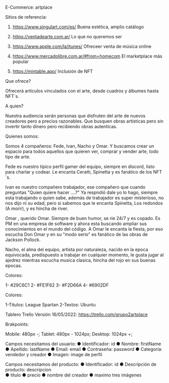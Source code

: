E-Commerce: artplace

Sitios de referencia:
1. https://www.singulart.com/es/ Buena estética, amplio catálogo

2. https://ventadearte.com.ar/ Lo que no queremos ser

3. https://www.apple.com/la/itunes/ Ofreceer venta de música online

4. https://www.mercadolibre.com.ar/#from=homecom El marketplace más popular

5. https://mintable.app/ Inclusión de NFT

Que ofrece?

Ofrecerá artículos vinculados con el arte, desde cuadros y álbumes hasta NFT´s.

A quien?

Nuestra audiencia serán personas que disfruten del arte de nuevos creadores pero a precios razonables.
Que busquen obras artísticas pero sin invertir tanto dinero pero recibiendo obras autenticas.


Quienes somos:

Somos 4 compañeros: Fede, Ivan, Nacho y Omar.
Y buscamos crear un espacio para todos aquellos que quieren ver, comprar y vender arte, todo tipo de arte.

Fede es nuestro típico perfil gamer del equipo, siempre en discord, listo para charlar y codear. Le encanta Ceratti, Spinetta y es fanático de los NFT´s.

Ivan es nuestro compañero trabajador, ese compañero que cuando preguntas "Quien quiere hacer ....?" Ya respndió dale yo lo hago, siempre esta trabajando o quien sabe, además de trabajador es super misterioso, no nos dijo ni su edad, pero si sabemos que le encanta Spinetta, Los redondos (A morir), y es hincha de river.

Omar , querido Omar. Siempre de buen humor, se rie 24/7 y es copado. Es PM en una empresa de software y ahora esta buscando ampliar sus conocimientos en el mundo del código. A Omar le encanta la fiesta, por eso escucha Don Omar y en su "modo serio" es fanático de las obras de Jackson Pollock.

Nacho, el alma del equipo, artista por naturaleza, nacido en la epoca equivocada, predispuesto a trabajar en cualquier momento, le gusta jugar al ajedrez mientras escucha musica clasica, hincha del rojo en sus buenas epocas.

Colores:

1- #29C6C1
2- #FE1F62
3- #F2D66A
4- #6902DF

Colores:

1-Titulos: League Spartan
2-Textos: Ubuntu

Tablero Trello Versión 16/05/2022:
https://trello.com/grupo2artplace

Brakpoints:

Mobile: 480px -;
Tablet: 480px - 1024px;
Desktop: 1024px +;

Campos necesitamos del usuario:
● Identificador: id
● Nombre: firstName
● Apellido: lastName
● Email: email
● Contraseña: password
● Categoría: vendedor y creador 
● Imagen: image de perfil 

Campos necesitamos del producto:
● Identificador: id
● Descripción de producto: descripcion  
● titulo 
● precio 
● nombre del creador 
● maximo tres imágenes 